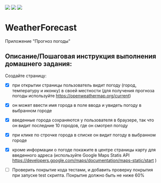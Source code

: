 ![](https://img.shields.io/github/issues/KazhadeyD/WeatherForecast?style=plastic)
![](https://img.shields.io/github/forks/KazhadeyD/WeatherForecast?style=plastic)
![](https://img.shields.io/github/stars/KazhadeyD/WeatherForecast?style=plastic)





# WeatherForecast
Приложение "Прогноз погоды"

## Описание/Пошаговая инструкция выполнения домашнего задания:

Создайте страницу: 
- [X]	при открытии страницы пользователь видит погоду (город, температуру и иконку) в своей местности (для получения прогноза погоды используйте https://openweathermap.org/current)
- [X] он может ввести имя города в поле ввода и увидеть погоду в выбранном городе
- [x] введенные города сохраняются у пользователя в браузере, так что он видит последние 10 городов, где он смотрел погоду
- [x] при клике по строчке города в списке он видит погоду в выбранном городе
- [x] кроме информации о погоде покажите в центре страницы карту для введенного адреса (используйте Google Maps Statis API https://developers.google.com/maps/documentation/maps-static/start )
- [ ] Проверить покрытие кода тестами, и добавить проверку покрытия при запуске test скрипта. Покрытие должно быть не ниже 60%

